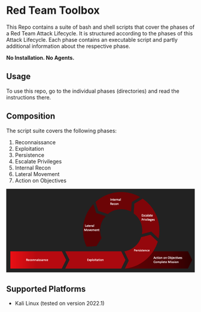 # Red Team Toolbox

This Repo contains a suite of bash and shell scripts that cover the phases of a Red Team Attack Lifecycle. It is structured according to the phases of this Attack Lifecycle. Each phase contains an executable script and partly additional information about the respective phase.

**No Installation. No Agents.** 

## Usage

To use this repo, go to the individual phases (directories) and read the instructions there.

## Composition

The script suite covers the following phases:

1. Reconnaissance
1. Exploitation
1. Persistence
1. Escalate Privileges
1. Internal Recon
1. Lateral Movement
1. Action on Objectives

![Attack Lifecycle](images/lifecycle-gray.png)

## Supported Platforms

- Kali Linux (tested on version 2022.1)
